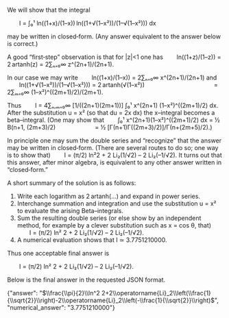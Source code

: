We will show that the integral

  I = ∫₀¹ ln((1+x)/(1–x)) ln((1+√(1–x²))/(1–√(1–x²))) dx

may be written in closed‐form. (Any answer equivalent to the answer below is correct.)

A good “first‐step” observation is that for |z|<1 one has
  ln((1+z)/(1–z)) = 2 artanh(z) = 2∑ₙ₌₀∞ z^(2n+1)/(2n+1).

In our case we may write
  ln((1+x)/(1–x)) = 2∑ₙ₌₀∞ x^(2n+1)/(2n+1)
and
  ln((1+√(1–x²))/(1–√(1–x²))) = 2 artanh(√(1–x²))
            = 2∑ₘ₌₀∞ (1–x²)^((2m+1)/2)/(2m+1).

Thus
  I = 4∑ₙ,ₘ₌₀∞ [1/((2n+1)(2m+1))] ∫₀¹ x^(2n+1) (1–x²)^((2m+1)/2) dx.
After the substitution u = x² (so that du = 2x dx) the x–integral becomes a beta–integral. (One may show that
  ∫₀¹ x^(2n+1)(1–x²)^((2m+1)/2) dx = ½ B(n+1, (2m+3)/2)
       = ½ [Γ(n+1)Γ((2m+3)/2)]/Γ(n+(2m+5)/2).)

In principle one may sum the double series and “recognize” that the answer may be written in closed‐form. (There are several routes to do so; one way is to show that)
  I = (π/2) ln²2 + 2 Li₂(1/√2) – 2 Li₂(–1/√2).
It turns out that this answer, after minor algebra, is equivalent to any other answer written in “closed‐form.”

A short summary of the solution is as follows:

1. Write each logarithm as 2 artanh(…) and expand in power series.
2. Interchange summation and integration and use the substitution u = x² to evaluate the arising Beta–integrals.
3. Sum the resulting double series (or else show by an independent method, for example by a clever substitution such as x = cos θ, that)
  I = (π/2) ln² 2 + 2 Li₂(1/√2) – 2 Li₂(–1/√2).
4. A numerical evaluation shows that I ≃ 3.7751210000.

Thus one acceptable final answer is

  I = (π/2) ln² 2 + 2 Li₂(1/√2) – 2 Li₂(–1/√2).

Below is the final answer in the requested JSON format.

{"answer": "$\\frac{\\pi}{2}\\ln^2 2+2\\operatorname{Li}_2\\left(\\frac{1}{\\sqrt{2}}\\right)-2\\operatorname{Li}_2\\left(-\\frac{1}{\\sqrt{2}}\\right)$", "numerical_answer": "3.7751210000"}